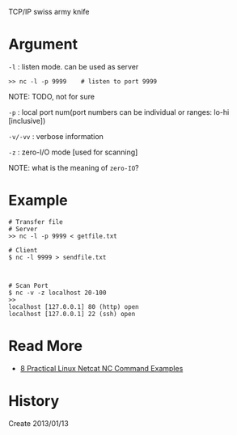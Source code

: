 TCP/IP swiss army knife

# Argument #

` -l ` : listen mode. can be used as server
	
	>> nc -l -p 9999	# listen to port 9999

NOTE: TODO, not for sure

` -p ` : local port num(port numbers can be individual or ranges: lo-hi [inclusive])

` -v/-vv ` : verbose information

` -z ` : zero-I/O mode [used for scanning]

NOTE: what is the meaning of `zero-IO`?

# Example #

	# Transfer file
	# Server
	>> nc -l -p 9999 < getfile.txt

	# Client
	$ nc -l 9999 > sendfile.txt



	# Scan Port
	$ nc -v -z localhost 20-100
	>>
	localhost [127.0.0.1] 80 (http) open
	localhost [127.0.0.1] 22 (ssh) open


# Read More #

* [8 Practical Linux Netcat NC Command Examples](http://www.thegeekstuff.com/2012/04/nc-command-examples/)


# History #

Create 2013/01/13
